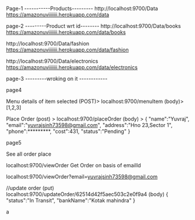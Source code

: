 Page-1 
-----------Products---------
http://localhost:9700/Data
https://amazonuviiiiiii.herokuapp.com/data


page-2
---------Product wrt id--------
http://localhost:9700/Data/books
https://amazonuviiiiiii.herokuapp.com/data/books

http://localhost:9700/Data/fashion
https://amazonuviiiiiii.herokuapp.com/data/fashion

http://localhost:9700/Data/electronics
https://amazonuviiiiiii.herokuapp.com/data/electronics



page-3
---------wroking on it ------------


page4

Menu details of item selected (POST)> localhost:9700/menuItem (body)> [1,2,3]

Place Order (post) > localhost:9700/placeOrder (body) > { "name":"Yuvraj", "email":"yuvrajsinh73598@gmail.com", "address":"Hno 23,Sector 1", "phone":*********, "cost":431, "status":"Pending" }

page5

See all order place

localhost:9700/viewOrder Get Order on basis of emailId

localhost:9700/viewOrder?email=yuvrajsinh73598@gmail.com

//update order (put) localhost:9700/updateOrder/62514d42f5aec503c2e0f9a4 (body) { "status":"In Transit", "bankName":"Kotak mahindra" }

a